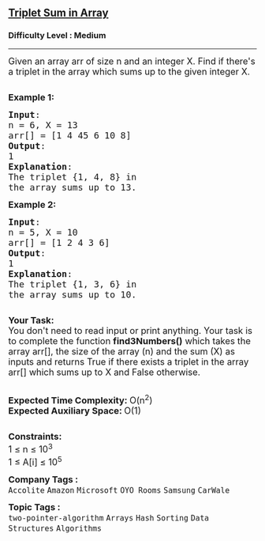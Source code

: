 <h2><a href="https://practice.geeksforgeeks.org/problems/triplet-sum-in-array-1587115621/1?page=2&difficulty[]=1&sortBy=submissions">Triplet Sum in Array</a></h2><h3>Difficulty Level : Medium</h3><hr><div class="problems_problem_content__Xm_eO"><p><span style="font-size:18px">Given an array arr of size n and an integer X. Find if there's a triplet in the array which sums up to the given integer X. </span></p>

<p><br>
<span style="font-size:18px"><strong>Example 1:</strong></span></p>

<pre><span style="font-size:18px"><strong>Input</strong>:
n = 6, X = 13
arr[] = [1 4 45 6 10 8]
<strong>Output</strong>:
1
<strong>Explanation</strong>:
The triplet {1, 4, 8} in 
the array sums up to 13.</span></pre>

<p><span style="font-size:18px"><strong>Example 2:</strong></span></p>

<pre><span style="font-size:18px"><strong>Input</strong>:
n = 5, X = 10
arr[] = [1 2 4 3 6]
<strong>Output</strong>:
1
<strong>Explanation</strong>:
The triplet {1, 3, 6} in 
the array sums up to 10.</span>
</pre>

<p><br>
<span style="font-size:18px"><strong>Your Task:</strong><br>
You don't need to read input or print anything. Your task is to complete the function&nbsp;<strong>find3Numbers()</strong>&nbsp;which takes the array arr[], the size of the array (n) and the sum (X) as inputs and returns True if there exists a triplet in the array arr[] which sums up to X and False otherwise.</span></p>

<p><br>
<span style="font-size:18px"><strong>Expected Time Complexity:&nbsp;</strong>O(n<sup>2</sup>)<br>
<strong>Expected Auxiliary Space:&nbsp;</strong>O(1)</span></p>

<p><br>
<span style="font-size:18px"><strong>Constraints:</strong><br>
1 ≤ n ≤ 10<sup>3</sup><br>
1 ≤ A[i] ≤ 10<sup>5</sup></span></p>
</div><p><span style=font-size:18px><strong>Company Tags : </strong><br><code>Accolite</code>&nbsp;<code>Amazon</code>&nbsp;<code>Microsoft</code>&nbsp;<code>OYO Rooms</code>&nbsp;<code>Samsung</code>&nbsp;<code>CarWale</code>&nbsp;<br><p><span style=font-size:18px><strong>Topic Tags : </strong><br><code>two-pointer-algorithm</code>&nbsp;<code>Arrays</code>&nbsp;<code>Hash</code>&nbsp;<code>Sorting</code>&nbsp;<code>Data Structures</code>&nbsp;<code>Algorithms</code>&nbsp;